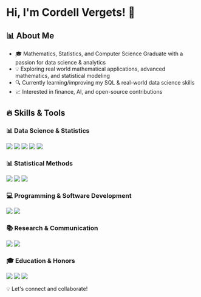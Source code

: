 # Hi, I'm Cordell Vergets! 👋

## 📊 About Me
- 🎓 Mathematics, Statistics, and Computer Science Graduate with a passion for data science & analytics 
- 💡 Exploring real world mathematical applications, advanced mathematics, and statistical modeling 
- 🔍 Currently learning/improving my SQL & real-world data science skills  
- 📈 Interested in finance, AI, and open-source contributions 
## 🔥 Skills & Tools  

### 📊 Data Science & Statistics  
<p align="left">
  <a href="https://www.python.org/"><img src="https://img.shields.io/badge/Python-3776AB?style=for-the-badge&logo=python&logoColor=white"/></a>
  <a href="https://www.r-project.org/"><img src="https://img.shields.io/badge/R-276DC3?style=for-the-badge&logo=r&logoColor=white"/></a>
  <a href="https://numpy.org/"><img src="https://img.shields.io/badge/NumPy-013243?style=for-the-badge&logo=numpy&logoColor=white"/></a>
  <a href="https://matplotlib.org/"><img src="https://img.shields.io/badge/Matplotlib-11557C?style=for-the-badge&logo=matplotlib&logoColor=white"/></a>
  <a href="https://ggplot2.tidyverse.org/"><img src="https://img.shields.io/badge/ggplot2-1A85FF?style=for-the-badge&logo=r&logoColor=white"/></a>
</p>

### 📊 Statistical Methods  
<p align="left">
  <a href="https://en.wikipedia.org/wiki/Regression_analysis"><img src="https://img.shields.io/badge/Regression%20Analysis-%231E88E5.svg?style=for-the-badge&logo=mathworks&logoColor=white"/></a>
  <a href="https://en.wikipedia.org/wiki/Analysis_of_variance"><img src="https://img.shields.io/badge/ANOVA-%234CAF50.svg?style=for-the-badge&logo=scipy&logoColor=white"/></a>
  <a href="https://en.wikipedia.org/wiki/Statistical_hypothesis_testing"><img src="https://img.shields.io/badge/Hypothesis%20Testing-%23FFC107.svg?style=for-the-badge&logo=python&logoColor=white"/></a>
</p>

### 💻 Programming & Software Development  
<p align="left">
  <a href="https://isocpp.org/"><img src="https://img.shields.io/badge/C++-00599C?style=for-the-badge&logo=cplusplus&logoColor=white"/></a>
  <a href="https://www.java.com/"><img src="https://img.shields.io/badge/Java-ED8B00?style=for-the-badge&logo=openjdk&logoColor=white"/></a>
</p>

### 📚 Research & Communication  
<p align="left">
  <a href="https://en.wikipedia.org/wiki/Technical_writing"><img src="https://img.shields.io/badge/Technical%20Writing-%23FF5722.svg?style=for-the-badge&logo=markdown&logoColor=white"/></a>
  <a href="https://en.wikipedia.org/wiki/Data_visualization"><img src="https://img.shields.io/badge/Data%20Visualization-%236D4C41.svg?style=for-the-badge&logo=tableau&logoColor=white"/></a>
</p>

### 🎓 Education & Honors  
<p align="left">
  <a href="https://www.uwyo.edu/"><img src="https://img.shields.io/badge/University%20of%20Wyoming-%23232F3E.svg?style=for-the-badge&logo=graduation-cap&logoColor=white"/></a>
  <a href="https://www.caspercollege.edu/"><img src="https://img.shields.io/badge/Casper%20College-%23E53935.svg?style=for-the-badge&logo=bookstack&logoColor=white"/></a>
  <a href="https://www.uwyo.edu/"><img src="https://img.shields.io/badge/Dean’s%20List-%23FBC02D.svg?style=for-the-badge&logo=star&logoColor=white"/></a>
</p>

💡 Let's connect and collaborate!

